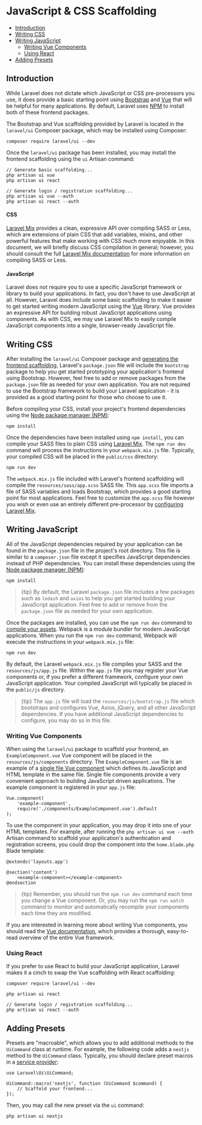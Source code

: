 # JavaScript & CSS Scaffolding

- [Introduction](#introduction)
- [Writing CSS](#writing-css)
- [Writing JavaScript](#writing-javascript)
    - [Writing Vue Components](#writing-vue-components)
    - [Using React](#using-react)
- [Adding Presets](#adding-presets)

<a name="introduction"></a>
## Introduction

While Laravel does not dictate which JavaScript or CSS pre-processors you use, it does provide a basic starting point using [Bootstrap](https://getbootstrap.com/) and [Vue](https://vuejs.org) that will be helpful for many applications. By default, Laravel uses [NPM](https://www.npmjs.org) to install both of these frontend packages.

The Bootstrap and Vue scaffolding provided by Laravel is located in the `laravel/ui` Composer package, which may be installed using Composer:

    composer require laravel/ui --dev

Once the `laravel/ui` package has been installed, you may install the frontend scaffolding using the `ui` Artisan command:

    // Generate basic scaffolding...
    php artisan ui vue
    php artisan ui react

    // Generate login / registration scaffolding...
    php artisan ui vue --auth
    php artisan ui react --auth

#### CSS

[Laravel Mix](/docs/{{version}}/mix) provides a clean, expressive API over compiling SASS or Less, which are extensions of plain CSS that add variables, mixins, and other powerful features that make working with CSS much more enjoyable. In this document, we will briefly discuss CSS compilation in general; however, you should consult the full [Laravel Mix documentation](/docs/{{version}}/mix) for more information on compiling SASS or Less.

#### JavaScript

Laravel does not require you to use a specific JavaScript framework or library to build your applications. In fact, you don't have to use JavaScript at all. However, Laravel does include some basic scaffolding to make it easier to get started writing modern JavaScript using the [Vue](https://vuejs.org) library. Vue provides an expressive API for building robust JavaScript applications using components. As with CSS, we may use Laravel Mix to easily compile JavaScript components into a single, browser-ready JavaScript file.

<a name="writing-css"></a>
## Writing CSS

After installing the `laravel/ui` Composer package and [generating the frontend scaffolding](#introduction), Laravel's `package.json` file will include the `bootstrap` package to help you get started prototyping your application's frontend using Bootstrap. However, feel free to add or remove packages from the `package.json` file as needed for your own application. You are not required to use the Bootstrap framework to build your Laravel application - it is provided as a good starting point for those who choose to use it.

Before compiling your CSS, install your project's frontend dependencies using the [Node package manager (NPM)](https://www.npmjs.org):

    npm install

Once the dependencies have been installed using `npm install`, you can compile your SASS files to plain CSS using [Laravel Mix](/docs/{{version}}/mix#working-with-stylesheets). The `npm run dev` command will process the instructions in your `webpack.mix.js` file. Typically, your compiled CSS will be placed in the `public/css` directory:

    npm run dev

The `webpack.mix.js` file included with Laravel's frontend scaffolding will compile the `resources/sass/app.scss` SASS file. This `app.scss` file imports a file of SASS variables and loads Bootstrap, which provides a good starting point for most applications. Feel free to customize the `app.scss` file however you wish or even use an entirely different pre-processor by [configuring Laravel Mix](/docs/{{version}}/mix).

<a name="writing-javascript"></a>
## Writing JavaScript

All of the JavaScript dependencies required by your application can be found in the `package.json` file in the project's root directory. This file is similar to a `composer.json` file except it specifies JavaScript dependencies instead of PHP dependencies. You can install these dependencies using the [Node package manager (NPM)](https://www.npmjs.org):

    npm install

> {tip} By default, the Laravel `package.json` file includes a few packages such as `lodash` and `axios` to help you get started building your JavaScript application. Feel free to add or remove from the `package.json` file as needed for your own application.

Once the packages are installed, you can use the `npm run dev` command to [compile your assets](/docs/{{version}}/mix). Webpack is a module bundler for modern JavaScript applications. When you run the `npm run dev` command, Webpack will execute the instructions in your `webpack.mix.js` file:

    npm run dev

By default, the Laravel `webpack.mix.js` file compiles your SASS and the `resources/js/app.js` file. Within the `app.js` file you may register your Vue components or, if you prefer a different framework, configure your own JavaScript application. Your compiled JavaScript will typically be placed in the `public/js` directory.

> {tip} The `app.js` file will load the `resources/js/bootstrap.js` file which bootstraps and configures Vue, Axios, jQuery, and all other JavaScript dependencies. If you have additional JavaScript dependencies to configure, you may do so in this file.

<a name="writing-vue-components"></a>
### Writing Vue Components

When using the `laravel/ui` package to scaffold your frontend, an `ExampleComponent.vue` Vue component will be placed in the `resources/js/components` directory. The `ExampleComponent.vue` file is an example of a [single file Vue component](https://vuejs.org/guide/single-file-components) which defines its JavaScript and HTML template in the same file. Single file components provide a very convenient approach to building JavaScript driven applications. The example component is registered in your `app.js` file:

    Vue.component(
        'example-component',
        require('./components/ExampleComponent.vue').default
    );

To use the component in your application, you may drop it into one of your HTML templates. For example, after running the `php artisan ui vue --auth` Artisan command to scaffold your application's authentication and registration screens, you could drop the component into the `home.blade.php` Blade template:

    @extends('layouts.app')

    @section('content')
        <example-component></example-component>
    @endsection

> {tip} Remember, you should run the `npm run dev` command each time you change a Vue component. Or, you may run the `npm run watch` command to monitor and automatically recompile your components each time they are modified.

If you are interested in learning more about writing Vue components, you should read the [Vue documentation](https://vuejs.org/guide/), which provides a thorough, easy-to-read overview of the entire Vue framework.

<a name="using-react"></a>
### Using React

If you prefer to use React to build your JavaScript application, Laravel makes it a cinch to swap the Vue scaffolding with React scaffolding:

    composer require laravel/ui --dev

    php artisan ui react

    // Generate login / registration scaffolding...
    php artisan ui react --auth

<a name="adding-presets"></a>
## Adding Presets

Presets are "macroable", which allows you to add additional methods to the `UiCommand` class at runtime. For example, the following code adds a `nextjs` method to the `UiCommand` class. Typically, you should declare preset macros in a [service provider](/docs/{{version}}/providers):

    use Laravel\Ui\UiCommand;

    UiCommand::macro('nextjs', function (UiCommand $command) {
        // Scaffold your frontend...
    });

Then, you may call the new preset via the `ui` command:

    php artisan ui nextjs
